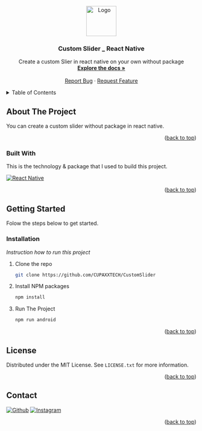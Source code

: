 <!-- PROJECT LOGO -->
<br />
<div align="center">
  <a href="https://github.com/CUPAXXTECH/CustomSlider">
    <img src="https://reactnative.dev/img/tiny_logo.png" alt="Logo" width="80" height="80">
  </a>

  <h3 align="center">Custom Slider _ React Native</h3>

  <p align="center">
    Create a custom Slier in react native on your own without package
    <br />
    <a href="https://github.com/CUPAXXTECH/CustomSlider#about-the-project"><strong>Explore the docs »</strong></a>
    <br />
    <br />
    <a href="https://github.com/CUPAXXTECH/CustomSlider/issues">Report Bug</a>
    ·
    <a href="https://github.com/CUPAXXTECH/CustomSlider/issues">Request Feature</a>
  </p>
</div>

<!-- TABLE OF CONTENTS -->
<details>
  <summary>Table of Contents</summary>
  <ol>
    <li>
      <a href="#about-the-project">About The Project</a>
      <ul>
        <li><a href="#built-with">Built With</a></li>
      </ul>
    </li>
    <li>
      <a href="#getting-started">Getting Started</a>
      <ul>
        <li><a href="#installation">Installation</a></li>
      </ul>
    </li>
    <li><a href="#license">License</a></li>
    <li><a href="#contact">Contact</a></li>
  </ol>
</details>

<!-- ABOUT THE PROJECT -->
## About The Project

You can create a custom slider without package in react native. 

<p align="right">(<a href="#top">back to top</a>)</p>

### Built With

This is the technology & package that I used to build this project.

[![React Native](https://img.shields.io/badge/React_Native-20232A?style=for-the-badge&logo=react&logoColor=61DAFB)](https://reactnative.dev)

<p align="right">(<a href="#top">back to top</a>)</p>


<!-- GETTING STARTED -->
## Getting Started

Folow the steps below to get started.

### Installation

_Instruction how to run this project_

1. Clone the repo
   ```sh
   git clone https://github.com/CUPAXXTECH/CustomSlider
   ```
2. Install NPM packages
   ```sh
   npm install
   ```
3. Run The Project
   ```sh
   npm run android
   ```

<p align="right">(<a href="#top">back to top</a>)</p>


<!-- LICENSE -->
## License

Distributed under the MIT License. See `LICENSE.txt` for more information.

<p align="right">(<a href="#top">back to top</a>)</p>



<!-- CONTACT -->
## Contact

[![Github](https://img.shields.io/badge/GitHub-100000?style=for-the-badge&logo=github&logoColor=white)](https://github.com/CUPAXXTECH)
[![Instagram](https://img.shields.io/badge/Instagram-E4405F?style=for-the-badge&logo=instagram&logoColor=white)](https://instagram.com/xfiqryx)

<p align="right">(<a href="#top">back to top</a>)</p>
